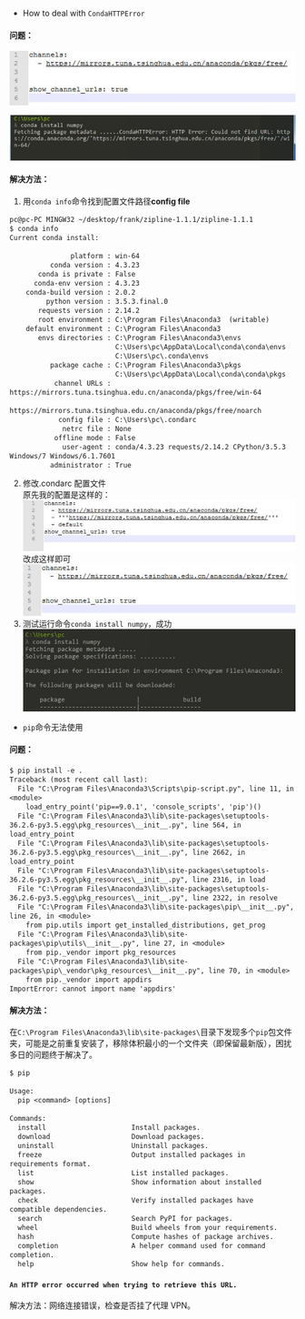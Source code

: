 * How to deal with `CondaHTTPError`

#### 问题：
![HTTPError](https://github.com/xfffrank/Solutions-to-Various-Technical-Problems/blob/master/problem_images/conda/conda_5.JPG?raw=true)

![](https://github.com/xfffrank/Solutions-to-Various-Technical-Problems/blob/master/problem_images/conda/conda_2.JPG?raw=true)
#### 解决方法：
1. 用`conda info`命令找到配置文件路径**config file**
```
pc@pc-PC MINGW32 ~/desktop/frank/zipline-1.1.1/zipline-1.1.1                                    
$ conda info                                                                                    
Current conda install:                                                                          
                                                                                                
               platform : win-64                                                                
          conda version : 4.3.23                                                                
       conda is private : False                                                                 
      conda-env version : 4.3.23                                                                
    conda-build version : 2.0.2                                                                 
         python version : 3.5.3.final.0                                                         
       requests version : 2.14.2                                                                
       root environment : C:\Program Files\Anaconda3  (writable)                                
    default environment : C:\Program Files\Anaconda3                                            
       envs directories : C:\Program Files\Anaconda3\envs                                       
                          C:\Users\pc\AppData\Local\conda\conda\envs                            
                          C:\Users\pc\.conda\envs                                               
          package cache : C:\Program Files\Anaconda3\pkgs                                       
                          C:\Users\pc\AppData\Local\conda\conda\pkgs                            
           channel URLs : https://mirrors.tuna.tsinghua.edu.cn/anaconda/pkgs/free/win-64        
                          https://mirrors.tuna.tsinghua.edu.cn/anaconda/pkgs/free/noarch        
            config file : C:\Users\pc\.condarc                                                  
             netrc file : None                                                                  
           offline mode : False                                                                 
             user-agent : conda/4.3.23 requests/2.14.2 CPython/3.5.3 Windows/7 Windows/6.1.7601 
          administrator : True                                                                  
```
2. 修改.condarc 配置文件   
原先我的配置是这样的：   
![HTTPError](https://github.com/xfffrank/Solutions-to-Various-Technical-Problems/blob/master/problem_images/conda/conda_4.JPG?raw=true)   
改成这样即可   
![HTTPError](https://github.com/xfffrank/Solutions-to-Various-Technical-Problems/blob/master/problem_images/conda/conda_5.JPG?raw=true)    
3. 测试运行命令`conda install numpy`，成功   
![HTTPError](https://github.com/xfffrank/Solutions-to-Various-Technical-Problems/blob/master/problem_images/conda/conda_3.JPG?raw=true)

* `pip`命令无法使用  
#### 问题：
```
$ pip install -e .
Traceback (most recent call last):
  File "C:\Program Files\Anaconda3\Scripts\pip-script.py", line 11, in <module>
    load_entry_point('pip==9.0.1', 'console_scripts', 'pip')()
  File "C:\Program Files\Anaconda3\lib\site-packages\setuptools-36.2.6-py3.5.egg\pkg_resources\__init__.py", line 564, in load_entry_point
  File "C:\Program Files\Anaconda3\lib\site-packages\setuptools-36.2.6-py3.5.egg\pkg_resources\__init__.py", line 2662, in load_entry_point
  File "C:\Program Files\Anaconda3\lib\site-packages\setuptools-36.2.6-py3.5.egg\pkg_resources\__init__.py", line 2316, in load
  File "C:\Program Files\Anaconda3\lib\site-packages\setuptools-36.2.6-py3.5.egg\pkg_resources\__init__.py", line 2322, in resolve
  File "C:\Program Files\Anaconda3\lib\site-packages\pip\__init__.py", line 26, in <module>
    from pip.utils import get_installed_distributions, get_prog
  File "C:\Program Files\Anaconda3\lib\site-packages\pip\utils\__init__.py", line 27, in <module>
    from pip._vendor import pkg_resources
  File "C:\Program Files\Anaconda3\lib\site-packages\pip\_vendor\pkg_resources\__init__.py", line 70, in <module>
    from pip._vendor import appdirs
ImportError: cannot import name 'appdirs'
```
#### 解决方法： 
  在`C:\Program Files\Anaconda3\lib\site-packages\`目录下发现多个`pip`包文件夹，可能是之前重复安装了，移除体积最小的一个文件夹（即保留最新版），困扰多日的问题终于解决了。
```
$ pip

Usage:
  pip <command> [options]

Commands:
  install                     Install packages.
  download                    Download packages.
  uninstall                   Uninstall packages.
  freeze                      Output installed packages in requirements format.
  list                        List installed packages.
  show                        Show information about installed packages.
  check                       Verify installed packages have compatible dependencies.
  search                      Search PyPI for packages.
  wheel                       Build wheels from your requirements.
  hash                        Compute hashes of package archives.
  completion                  A helper command used for command completion.
  help                        Show help for commands.
```


#### `An HTTP error occurred when trying to retrieve this URL.`
解决方法：网络连接错误，检查是否挂了代理 VPN。
